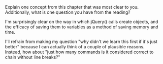 Explain one concept from this chapter that was most clear to you. Additionally, what is one question you have from the reading?

I'm surprisingly clear on the way in which jQuery() calls create objects, and the efficacy of saving them to variables as a method of saving memory and time.

I'll refrain from making my question "why didn't we learn this first if it's just better" because I can actually think of a couple of plausible reasons. Instead, how about "just how many commands is it considered correct to chain without line breaks?"

